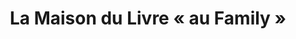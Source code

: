 ---
title: "La Maison du Livre « au Family »"
url: /rodez/la-maison-du-livre-au-family/
shop: Bücher
---